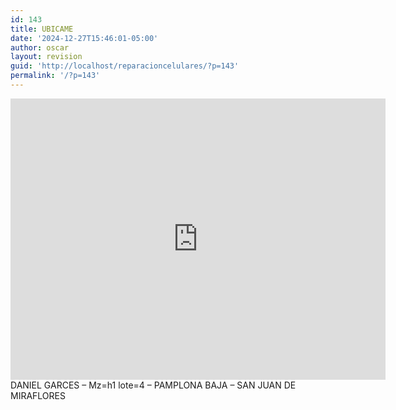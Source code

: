```yaml
---
id: 143
title: UBICAME
date: '2024-12-27T15:46:01-05:00'
author: oscar
layout: revision
guid: 'http://localhost/reparacioncelulares/?p=143'
permalink: '/?p=143'
---
```


<iframe allowfullscreen="" height="450" loading="lazy" referrerpolicy="no-referrer-when-downgrade" src="https://www.google.com/maps/embed?pb=!1m14!1m12!1m3!1d321.2620476836151!2d-76.97615351741875!3d-12.143462569757016!2m3!1f0!2f0!3f0!3m2!1i1024!2i768!4f13.1!5e0!3m2!1ses-419!2spe!4v1735331973462!5m2!1ses-419!2spe" style="border:0;" width="600"></iframe>DANIEL GARCES – Mz=h1 lote=4 – PAMPLONA BAJA – SAN JUAN DE MIRAFLORES